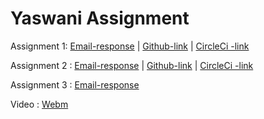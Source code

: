 # Yaswani Assignment

Assignment 1:
[Email-response](https://github.com/spirulina96/yaswani/blob/master/PRODSUP-001-email.txt) | 
[Github-link](https://github.com/spirulina96/podam) | 
[CircleCi -link](https://circleci.com/gh/spirulina96/podam/8)

Assignment 2 :
[Email-response](https://github.com/spirulina96/yaswani/blob/master/PRODSUP-002-email.txt) | 
[Github-link](https://github.com/spirulina96/commons-csv) | 
[CircleCi -link](https://circleci.com/gh/spirulina96/commons-csv/5)

Assignment 3 : 
[Email-response](https://github.com/spirulina96/yaswani/blob/master/PRODSUP-003-email.txt)

Video : [Webm](https://github.com/spirulina96/yaswani/blob/master/yaswani-crossover.webm)


